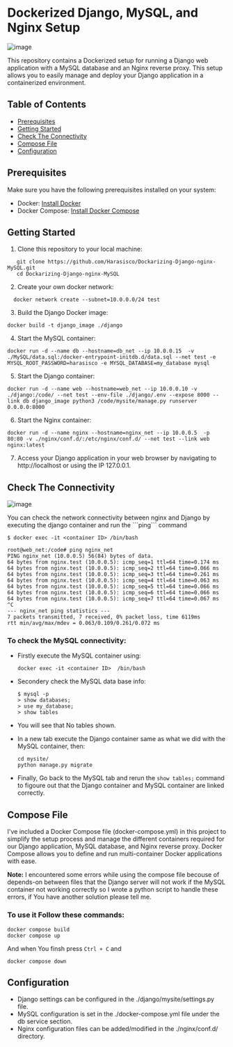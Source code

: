 # Dockerized Django, MySQL, and Nginx Setup

![image](https://github.com/Harasisco/Dockerize_Python_djangoApp/assets/87074807/b15a2d24-d23a-4f7f-bd83-76cb69bfbb72 )

<p>This repository contains a Dockerized setup for running a Django web application with a MySQL database and an Nginx reverse proxy. This setup allows you to easily manage and deploy your Django application in a containerized environment.</p>

## Table of Contents

- [Prerequisites](#prerequisites)
- [Getting Started](#getting-started)
- [Check The Connectivity](#check-the-connectivity)
- [Compose File](#compose-file)
- [Configuration](#configuration)

## Prerequisites

Make sure you have the following prerequisites installed on your system:

- Docker: [Install Docker](https://docs.docker.com/get-docker/)
- Docker Compose: [Install Docker Compose](https://docs.docker.com/compose/install/)

## Getting Started

1. Clone this repository to your local machine:

```shell
   git clone https://github.com/Harasisco/Dockarizing-Django-nginx-MySQL.git
   cd Dockarizing-Django-nginx-MySQL
```

2. Create your own docker network:

```shell
  docker network create --subnet=10.0.0.0/24 test
```

3. Build the Django Docker image:

```shell
docker build -t django_image ./django
```

4. Start the MySQL container:

```shell
docker run -d --name db --hostname=db_net --ip 10.0.0.15  -v ./MySQL/data.sql:/docker-entrypoint-initdb.d/data.sql --net test -e MYSQL_ROOT_PASSWORD=harasisco -e MYSQL_DATABASE=my_database mysql
```

5. Start the Django container:

```shell
docker run -d --name web --hostname=web_net --ip 10.0.0.10 -v ./django:/code/ --net test --env-file ./django/.env --expose 8000 --link db django_image python3 /code/mysite/manage.py runserver 0.0.0.0:8000
```

6. Start the Nginx container:

```shell
docker run -d --name nginx --hostname=nginx_net --ip 10.0.0.5  -p 80:80 -v ./nginx/conf.d/:/etc/nginx/conf.d/ --net test --link web nginx:latest 
```

7. Access your Django application in your web browser by navigating to http://localhost or using the IP 127.0.0.1.


## Check The Connectivity

![image](https://github.com/Harasisco/Dockarizing-Django-nginx-MySQL/assets/87074807/84bd4199-694d-4f8a-ab8f-970bbcab51e2)

<p> You can check the network connectivity between nginx and Django by executing the django container and run the ```ping``` command </p>

```shell
$ docker exec -it <container ID> /bin/bash
```
```shell
root@web_net:/code# ping nginx_net
PING nginx_net (10.0.0.5) 56(84) bytes of data.
64 bytes from nginx.test (10.0.0.5): icmp_seq=1 ttl=64 time=0.174 ms
64 bytes from nginx.test (10.0.0.5): icmp_seq=2 ttl=64 time=0.066 ms
64 bytes from nginx.test (10.0.0.5): icmp_seq=3 ttl=64 time=0.261 ms
64 bytes from nginx.test (10.0.0.5): icmp_seq=4 ttl=64 time=0.063 ms
64 bytes from nginx.test (10.0.0.5): icmp_seq=5 ttl=64 time=0.066 ms
64 bytes from nginx.test (10.0.0.5): icmp_seq=6 ttl=64 time=0.066 ms
64 bytes from nginx.test (10.0.0.5): icmp_seq=7 ttl=64 time=0.067 ms
^C
--- nginx_net ping statistics ---
7 packets transmitted, 7 received, 0% packet loss, time 6119ms
rtt min/avg/max/mdev = 0.063/0.109/0.261/0.072 ms

```
### To check the MySQL connectivity:

  - Firstly execute the MySQL container using:
    ```shell
    docker exec -it <container ID>  /bin/bash
    ```
  - Secondery check the MySQL data base info:
    ```shell
    $ mysql -p
    > show databases;
    > use my_database;
    > show tables
    ```
   - You will see that No tables shown.
     
   - In a new tab execute the Django container same as what we did with the MySQL container, then:
     ```shell
     cd mysite/
     python manage.py migrate
     ```
   - Finally, Go back to the MySQL tab and rerun the ``` show tables; ``` command to figoure out that the Django container and MySQL container are linked correctly.

## Compose File

<p> I've included a Docker Compose file (docker-compose.yml) in this project to simplify the setup process and manage the different containers required for our Django application, MySQL database, and Nginx reverse proxy. Docker Compose allows you to define and run multi-container Docker applications with ease.</p>

**Note:** I encountered some errors while using the compose file becouse of depends-on between files that the Django server will not work if the MySQL container not working correctly so I wrote a python script to handle these errors, if You have another solution please tell me.

### To use it Follow these commands:

```shell
docker compose build
docker compose up
```
And when You finsh press ``` Ctrl + C ``` and
```shell
docker compose down
```

## Configuration
- Django settings can be configured in the ./django/mysite/settings.py file.
- MySQL configuration is set in the ./docker-compose.yml file under the db service section.
- Nginx configuration files can be added/modified in the ./nginx/conf.d/ directory.
